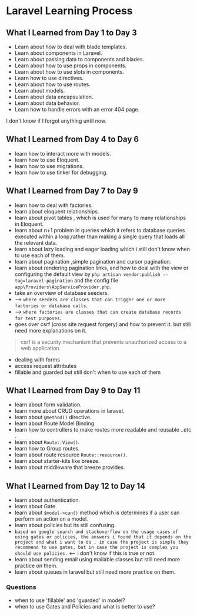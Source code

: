 # Laravel Learning Process

## What I Learned from Day 1 to Day 3

- Learn about how to deal with blade templates.
- Learn about components in Laravel.
- Learn about passing data to components and blades.
- Learn about how to use props in components.
- Learn about how to use slots in components.
- Learn how to use directives.
- Learn about how to use routes.
- Learn about models.
- Learn about data encapsulation.
- Learn about data behavior.
- Learn how to handle errors with an error 404 page.

I don't know if I forgot anything until now.

## What I Learned from Day 4 to Day 6

- learn how to interact more with models.
- learn how to use Eloquent.
- learn how to use migrations.
- learn how to use tinker for debugging.

## What I Learned from Day 7 to Day 9

- learn how to deal with factories.
- learn about eloquent relationships.
- learn about pivot tables , which is used for many to many relationships in Eloquent.
- learn about n+1 problem in queries which it refers to database queries executed within a loop,rather than making a single query that loads all the relevant data.
- learn about lazy loading and eager loading which i still don't know when to use each of them.
- learn about pagination ,simple pagination and cursor pagination.
- learn about rendering pagination links, and how to deal with the view or configuring the default view by `php artisan vendor:publish --tag=laravel-pagination` and the config file `app\Providers\AppServiceProvider.php`.
- take an overview of database seeders.
- --> `where seeders are classes that can trigger one or more factories or database calls`.
- --> `where factories are classes that can create database records for test purposes`.
- goes over csrf (cross site request forgery) and how to prevent it. but still need more explanations on it.

> csrf is a security mechanism that prevents unauthorized access to a web application.

- dealing with forms
- access request attributes
- fillable and guarded but still don't when to use each of them

## What I Learned from Day 9 to Day 11

- learn about form validation.
- learn more about CRUD operations in laravel.
- learn about `@method()` directive.
- learn about Route Model Binding
- learn how to controllers to make routes more readable and reusable ..etc .
- learn about `Route::View()`.
- learn how to Group routes.
- learn about route resource `Route::resource()`.
- learn about starter-kits like breeze.
- learn about middleware that breeze provides.

## What I Learned from Day 12 to Day 14

- learn about authentication.
- learn about Gate.
- learn about ```$model->can()``` method which is determines if a user can perform an action on a model.
- learn about policies but its still confusing.
- ```based on google search and stackoverflow on the usage cases of using gates or policies, the answers i found that it depends on the project and what i want to do , in case the project is simple they recommend to use gates, but in case the project is complex you should use policies.``` <-- i don't know if this is true or not.   
- learn about sending email using mailable classes but still need more practice on them.
- learn about queues in laravel but still need more practice on them.

### Questions

- when to use 'fillable' and 'guarded' in model?
- when to use Gates and Policies and what is better to use?
